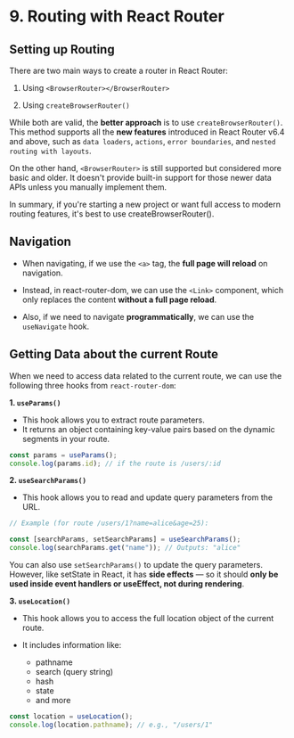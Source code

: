# 9. Routing with React Router

## Setting up Routing

There are two main ways to create a router in React Router:

1. Using `<BrowserRouter></BrowserRouter>`

2. Using `createBrowserRouter()`

While both are valid, the **better approach** is to use `createBrowserRouter()`. This method supports all the **new features** introduced in React Router v6.4 and above, such as `data loaders`, `actions`, `error boundaries`, and `nested routing with layouts`.

On the other hand, `<BrowserRouter>` is still supported but considered more basic and older. It doesn't provide built-in support for those newer data APIs unless you manually implement them.

In summary, if you're starting a new project or want full access to modern routing features, it's best to use createBrowserRouter().

## Navigation

- When navigating, if we use the `<a>` tag, the **full page will reload** on navigation.

- Instead, in react-router-dom, we can use the `<Link>` component, which only replaces the content **without a full page reload**.

- Also, if we need to navigate **programmatically**, we can use the `useNavigate` hook.

## Getting Data about the current Route

When we need to access data related to the current route, we can use the following three hooks from `react-router-dom`:

**1. `useParams()`**

- This hook allows you to extract route parameters.
- It returns an object containing key-value pairs based on the dynamic segments in your route.

```javascript
const params = useParams();
console.log(params.id); // if the route is /users/:id
```

**2. `useSearchParams()`**

- This hook allows you to read and update query parameters from the URL.

```javascript
// Example (for route /users/1?name=alice&age=25):

const [searchParams, setSearchParams] = useSearchParams();
console.log(searchParams.get("name")); // Outputs: "alice"
```

You can also use `setSearchParams()` to update the query parameters. However, like setState in React, it has **side effects** — so it should **only be used inside event handlers or useEffect, not during rendering**.

**3. `useLocation()`**

- This hook allows you to access the full location object of the current route.

- It includes information like:

  - pathname
  - search (query string)
  - hash
  - state
  - and more

```javascript
const location = useLocation();
console.log(location.pathname); // e.g., "/users/1"
```
